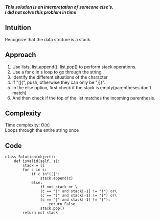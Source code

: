 ***This solution is an interpretation of someone else's.  
I did not solve this problem in time***

## Intuition
Recognize that the data strcture is a stack.
## Approach
1. Use lists, list.append(), list.pop() to perform stack operations.
2. Use a for c in s loop to go through the string
3. Identify the different situations of the character
4. if "([{", push, otherwise they can only be ")]}".
5. In the else option, first check if the stack is empty(parentheses don't match)
6. And then check if the top of the list matches the incoming parenthesis.
## Complexity
Time complexity:
O(n)  
Loops through the entire string once
## Code
````
class Solution(object):
    def isValid(self, s):
        stack = []
        for c in s:
            if c in"([{":
                stack.append(c)
            else:
                if not stack or \
                (c == ")" and stack[-1] != "(") or\
                (c == "]" and stack[-1] != "[") or\
                (c == "}" and stack[-1] != "{"):
                    return False
                stack.pop()
        return not stack
                
````
